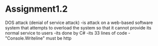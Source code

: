 # Assignment1.2
DOS attack (denial of service attack)
-is attack on a web-based software system that attempts to overload the system so that it cannot provide its normal service to users
-its done by C#
-its 33 lines of code
-"Console.Writeline" must be http
